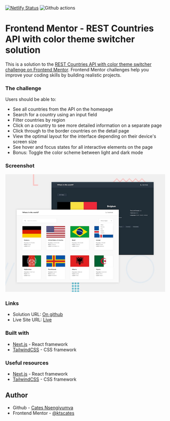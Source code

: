 [![Netlify Status](https://api.netlify.com/api/v1/badges/9df06790-f675-40bc-94e9-110b6033af9e/deploy-status)](https://app.netlify.com/sites/stirring-faloodeh-8c68ea/deploys)  ![Github actions](https://github.com/ktscates/github-user-search/actions/workflows/node.js.yml/badge.svg)

# Frontend Mentor - REST Countries API with color theme switcher solution

This is a solution to the [REST Countries API with color theme switcher challenge on Frontend Mentor](https://www.frontendmentor.io/challenges/github-user-search-app-Q09YOgaH6). Frontend Mentor challenges help you improve your coding skills by building realistic projects. 

### The challenge

Users should be able to:

- See all countries from the API on the homepage
- Search for a country using an input field
- Filter countries by region
- Click on a country to see more detailed information on a separate page
- Click through to the border countries on the detail page
- View the optimal layout for the interface depending on their device's screen size
- See hover and focus states for all interactive elements on the page
- Bonus: Toggle the color scheme between light and dark mode

### Screenshot

![REST Countries API with color theme switcher](./public/assets/preview.jpg)

### Links

- Solution URL: [On github](https://github.com/ktscates/github-user-search)
- Live Site URL: [Live](https://stirring-faloodeh-8c68ea.netlify.app/)

### Built with

- [Next.js](https://nextjs.org/) - React framework
- [TailwindCSS](https://nextjs.org/) - CSS framework

### Useful resources

- [Next.js](https://nextjs.org/) - React framework
- [TailwindCSS](https://nextjs.org/) - CSS framework

## Author

- Github - [Cates Nsengiyumva](https://github.com/ktscates)
- Frontend Mentor - [@ktscates](https://www.frontendmentor.io/profile/ktscates)

